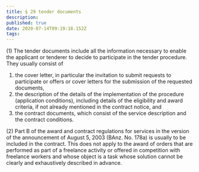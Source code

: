 ```yaml
---
title: § 29 tender documents
description: 
published: true
date: 2020-07-14T09:19:18.152Z
tags: 
---
```


(1) The tender documents include all the information necessary to enable the applicant or tenderer to decide to participate in the tender procedure. They usually consist of
1. the cover letter, in particular the invitation to submit requests to participate or offers or cover letters for the submission of the requested documents,
2. the description of the details of the implementation of the procedure (application conditions), including details of the eligibility and award criteria, if not already mentioned in the contract notice, and
3. the contract documents, which consist of the service description and the contract conditions.

(2) Part B of the award and contract regulations for services in the version of the announcement of August 5, 2003 (BAnz. No. 178a) is usually to be included in the contract. This does not apply to the award of orders that are performed as part of a freelance activity or offered in competition with freelance workers and whose object is a task whose solution cannot be clearly and exhaustively described in advance.